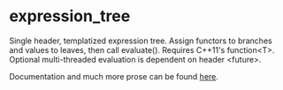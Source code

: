 expression_tree
===============

Single header, templatized expression tree. Assign functors to branches and values to leaves, then call evaluate(). Requires C++11's function&lt;T&gt;. Optional multi-threaded evaluation is dependent on header &lt;future&gt;.

Documentation and much more prose can be found [here](http://thierryseegers.github.io/expression_tree).
